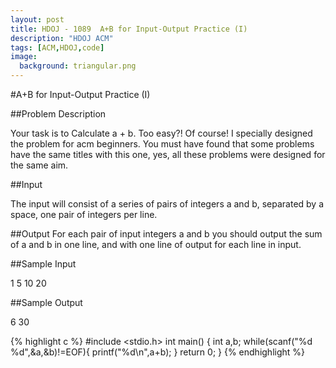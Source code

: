 ```yaml
---
layout: post
title: HDOJ - 1089  A+B for Input-Output Practice (I)
description: "HDOJ ACM"
tags: [ACM,HDOJ,code]
image:
  background: triangular.png
---
```


#A+B for Input-Output Practice (I)

##Problem Description

Your task is to Calculate a + b.
Too easy?! Of course! I specially designed the problem for acm beginners. 
You must have found that some problems have the same titles with this one, yes, all these problems were designed for the same aim. 
 

##Input

The input will consist of a series of pairs of integers a and b, separated by a space, one pair of integers per line. 
 

##Output
For each pair of input integers a and b you should output the sum of a and b in one line, and with one line of output for each line in input. 
 

##Sample Input

1 5
10 20
 

##Sample Output

6
30
 

{% highlight c %}
#include <stdio.h>
int main()
{
	int a,b;
	while(scanf("%d %d",&a,&b)!=EOF){
		printf("%d\n",a+b);
	} 
	return 0;
}
{% endhighlight %}
